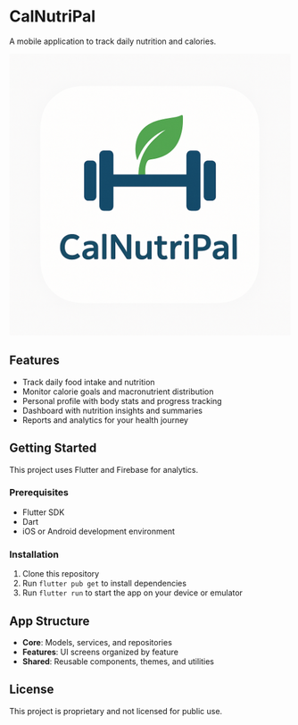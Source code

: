 # CalNutriPal

A mobile application to track daily nutrition and calories.

![CalNutriPal Logo](assets/images/app_logo.png)

## Features

- Track daily food intake and nutrition
- Monitor calorie goals and macronutrient distribution
- Personal profile with body stats and progress tracking
- Dashboard with nutrition insights and summaries
- Reports and analytics for your health journey

## Getting Started

This project uses Flutter and Firebase for analytics.

### Prerequisites

- Flutter SDK
- Dart
- iOS or Android development environment

### Installation

1. Clone this repository
2. Run `flutter pub get` to install dependencies
3. Run `flutter run` to start the app on your device or emulator

## App Structure

- **Core**: Models, services, and repositories
- **Features**: UI screens organized by feature
- **Shared**: Reusable components, themes, and utilities

## License

This project is proprietary and not licensed for public use.
